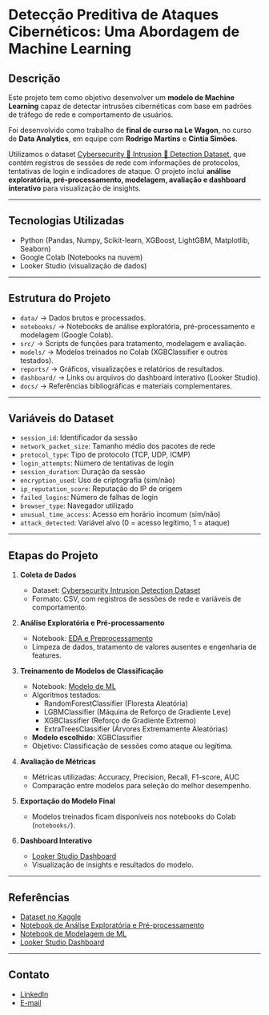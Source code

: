 # Detecção Preditiva de Ataques Cibernéticos: Uma Abordagem de Machine Learning

## Descrição
Este projeto tem como objetivo desenvolver um **modelo de Machine Learning** capaz de detectar intrusões cibernéticas com base em padrões de tráfego de rede e comportamento de usuários.  

Foi desenvolvido como trabalho de **final de curso na Le Wagon**, no curso de **Data Analytics**, em equipe com **Rodrigo Martins** e **Cíntia Simões**.  

Utilizamos o dataset [Cybersecurity 🪪 Intrusion 🦠 Detection Dataset](https://www.kaggle.com/datasets/dnkumars/cybersecurity-intrusion-detection-dataset/data), que contém registros de sessões de rede com informações de protocolos, tentativas de login e indicadores de ataque. O projeto inclui **análise exploratória, pré-processamento, modelagem, avaliação e dashboard interativo** para visualização de insights.

---

## Tecnologias Utilizadas
- Python (Pandas, Numpy, Scikit-learn, XGBoost, LightGBM, Matplotlib, Seaborn)  
- Google Colab (Notebooks na nuvem)  
- Looker Studio (visualização de dados)

---

## Estrutura do Projeto
- `data/` → Dados brutos e processados.  
- `notebooks/` → Notebooks de análise exploratória, pré-processamento e modelagem (Google Colab).  
- `src/` → Scripts de funções para tratamento, modelagem e avaliação.  
- `models/` → Modelos treinados no Colab (XGBClassifier e outros testados).  
- `reports/` → Gráficos, visualizações e relatórios de resultados.  
- `dashboard/` → Links ou arquivos do dashboard interativo (Looker Studio).  
- `docs/` → Referências bibliográficas e materiais complementares.

---

## Variáveis do Dataset
- `session_id`: Identificador da sessão  
- `network_packet_size`: Tamanho médio dos pacotes de rede  
- `protocol_type`: Tipo de protocolo (TCP, UDP, ICMP)  
- `login_attempts`: Número de tentativas de login  
- `session_duration`: Duração da sessão  
- `encryption_used`: Uso de criptografia (sim/não)  
- `ip_reputation_score`: Reputação do IP de origem  
- `failed_logins`: Número de falhas de login  
- `browser_type`: Navegador utilizado  
- `unusual_time_access`: Acesso em horário incomum (sim/não)  
- `attack_detected`: Variável alvo (0 = acesso legítimo, 1 = ataque)

---

## Etapas do Projeto
1. **Coleta de Dados**  
   - Dataset: [Cybersecurity Intrusion Detection Dataset](https://www.kaggle.com/datasets/dnkumars/cybersecurity-intrusion-detection-dataset/data)  
   - Formato: CSV, com registros de sessões de rede e variáveis de comportamento.

2. **Análise Exploratória e Pré-processamento**  
   - Notebook: [EDA e Preprocessamento](https://colab.research.google.com/drive/1xrLoRhMHhXFOeq-iNq4ZObZVPmuLpe4G?usp=sharing)  
   - Limpeza de dados, tratamento de valores ausentes e engenharia de features.

3. **Treinamento de Modelos de Classificação**  
   - Notebook: [Modelo de ML](https://colab.research.google.com/drive/1TXT9j1mv9K_lphKSlrmcTr8MeLW1x6eW?usp=sharing)  
   - Algoritmos testados:
     - RandomForestClassifier (Floresta Aleatória)  
     - LGBMClassifier (Máquina de Reforço de Gradiente Leve)  
     - XGBClassifier (Reforço de Gradiente Extremo)  
     - ExtraTreesClassifier (Árvores Extremamente Aleatórias)  
   - **Modelo escolhido:** XGBClassifier  
   - Objetivo: Classificação de sessões como ataque ou legítima.

4. **Avaliação de Métricas**  
   - Métricas utilizadas: Accuracy, Precision, Recall, F1-score, AUC  
   - Comparação entre modelos para seleção do melhor desempenho.

5. **Exportação do Modelo Final**  
   - Modelos treinados ficam disponíveis nos notebooks do Colab (`notebooks/`).  

6. **Dashboard Interativo**  
   - [Looker Studio Dashboard](https://lookerstudio.google.com/reporting/f113278d-5a0b-47e0-8083-f71180fe5338)  
   - Visualização de insights e resultados do modelo.

---

## Referências
- [Dataset no Kaggle](https://www.kaggle.com/datasets/dnkumars/cybersecurity-intrusion-detection-dataset/data)  
- [Notebook de Análise Exploratória e Pré-processamento](https://colab.research.google.com/drive/1xrLoRhMHhXFOeq-iNq4ZObZVPmuLpe4G?usp=sharing)  
- [Notebook de Modelagem de ML](https://colab.research.google.com/drive/1TXT9j1mv9K_lphKSlrmcTr8MeLW1x6eW?usp=sharing)  
- [Looker Studio Dashboard](https://lookerstudio.google.com/reporting/f113278d-5a0b-47e0-8083-f71180fe5338)

---

## Contato
- [LinkedIn](https://www.linkedin.com/in/ingrid-pessoa-bighetti-79849650/)  
- [E-mail](mailto:ingridpessoa1992@gmail.com)
